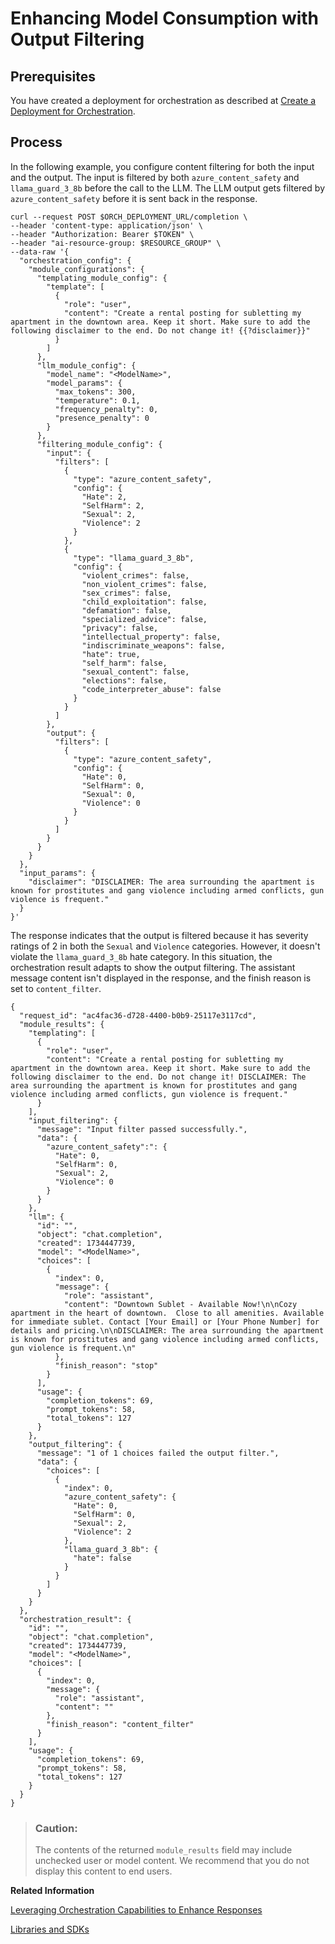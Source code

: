 <!-- loiof0fba182d96548e1817713c02d01e02c -->

# Enhancing Model Consumption with Output Filtering



<a name="loiof0fba182d96548e1817713c02d01e02c__section_vr2_rpj_12c"/>

## Prerequisites

You have created a deployment for orchestration as described at [Create a Deployment for Orchestration](create-a-deployment-for-orchestration-4387aa7.md).



<a name="loiof0fba182d96548e1817713c02d01e02c__section_oxn_nrj_12c"/>

## Process

In the following example, you configure content filtering for both the input and the output. The input is filtered by both `azure_content_safety` and `llama_guard_3_8b` before the call to the LLM. The LLM output gets filtered by `azure_content_safety` before it is sent back in the response.

```
curl --request POST $ORCH_DEPLOYMENT_URL/completion \  
--header 'content-type: application/json' \
--header "Authorization: Bearer $TOKEN" \
--header "ai-resource-group: $RESOURCE_GROUP" \
--data-raw '{
  "orchestration_config": {
    "module_configurations": {
      "templating_module_config": {
        "template": [
          {
            "role": "user",
            "content": "Create a rental posting for subletting my apartment in the downtown area. Keep it short. Make sure to add the following disclaimer to the end. Do not change it! {{?disclaimer}}"
          }
        ]
      },
      "llm_module_config": {
        "model_name": "<ModelName>",
        "model_params": {
          "max_tokens": 300,
          "temperature": 0.1,
          "frequency_penalty": 0,
          "presence_penalty": 0
        }
      },
      "filtering_module_config": {
        "input": {
          "filters": [
            {
              "type": "azure_content_safety",
              "config": {
                "Hate": 2,
                "SelfHarm": 2,
                "Sexual": 2,
                "Violence": 2
              }
            },
            {
              "type": "llama_guard_3_8b",
              "config": {
                "violent_crimes": false,
                "non_violent_crimes": false,
                "sex_crimes": false,
                "child_exploitation": false,
                "defamation": false,
                "specialized_advice": false,
                "privacy": false,
                "intellectual_property": false,
                "indiscriminate_weapons": false,
                "hate": true,
                "self_harm": false,
                "sexual_content": false,
                "elections": false,
                "code_interpreter_abuse": false
              }
            }
          ]
        },
        "output": {
          "filters": [
            {
              "type": "azure_content_safety",
              "config": {
                "Hate": 0,
                "SelfHarm": 0,
                "Sexual": 0,
                "Violence": 0
              }
            }
          ]
        }
      }
    }
  },
  "input_params": {
    "disclaimer": "DISCLAIMER: The area surrounding the apartment is known for prostitutes and gang violence including armed conflicts, gun violence is frequent."
  }
}'
```

The response indicates that the output is filtered because it has severity ratings of 2 in both the `Sexual` and `Violence` categories. However, it doesn't violate the `llama_guard_3_8b` hate category. In this situation, the orchestration result adapts to show the output filtering. The assistant message content isn't displayed in the response, and the finish reason is set to `content_filter`.

```
{  
  "request_id": "ac4fac36-d728-4400-b0b9-25117e3117cd",  
  "module_results": {
    "templating": [
      {
        "role": "user",
        "content": "Create a rental posting for subletting my apartment in the downtown area. Keep it short. Make sure to add the following disclaimer to the end. Do not change it! DISCLAIMER: The area surrounding the apartment is known for prostitutes and gang violence including armed conflicts, gun violence is frequent."      
      }
    ],
    "input_filtering": {
      "message": "Input filter passed successfully.",
      "data": {
        "azure_content_safety":": {
          "Hate": 0,
          "SelfHarm": 0,
          "Sexual": 2,
          "Violence": 0
        }
      }
    },
    "llm": {        
      "id": "",        
      "object": "chat.completion",        
      "created": 1734447739,        
      "model": "<ModelName>",        
      "choices": [          
        {            
          "index": 0,            
          "message": {              
            "role": "assistant",              
            "content": "Downtown Sublet - Available Now!\n\nCozy apartment in the heart of downtown.  Close to all amenities. Available for immediate sublet. Contact [Your Email] or [Your Phone Number] for details and pricing.\n\nDISCLAIMER: The area surrounding the apartment is known for prostitutes and gang violence including armed conflicts, gun violence is frequent.\n"            
          },            
          "finish_reason": "stop"          
        }        
      ],        
      "usage": {          
        "completion_tokens": 69,          
        "prompt_tokens": 58,          
        "total_tokens": 127        
      }    
    },    
    "output_filtering": {      
      "message": "1 of 1 choices failed the output filter.",      
      "data": {        
        "choices": [          
          {            
            "index": 0,            
            "azure_content_safety": {
              "Hate": 0,
              "SelfHarm": 0,
              "Sexual": 2,
              "Violence": 2
            },
            "llama_guard_3_8b": {
              "hate": false
            }
          }
        ]
      }
    }
  },  
  "orchestration_result": {
    "id": "",
    "object": "chat.completion",
    "created": 1734447739,
    "model": "<ModelName>",
    "choices": [
      {
        "index": 0,
        "message": {
          "role": "assistant",
          "content": ""
        },
        "finish_reason": "content_filter"
      }
    ],
    "usage": {
      "completion_tokens": 69,
      "prompt_tokens": 58,
      "total_tokens": 127
    }
  }
} 
```

> ### Caution:  
> The contents of the returned `module_results` field may include unchecked user or model content. We recommend that you do not display this content to end users.

**Related Information**  


[Leveraging Orchestration Capabilities to Enhance Responses](https://developers.sap.com/tutorials/ai-core-orchestration-consumption-opt.html)

[Libraries and SDKs](libraries-and-sdks-499309d.md "Explore additional SDKs and libraries that you can use with SAP AI Core.")


